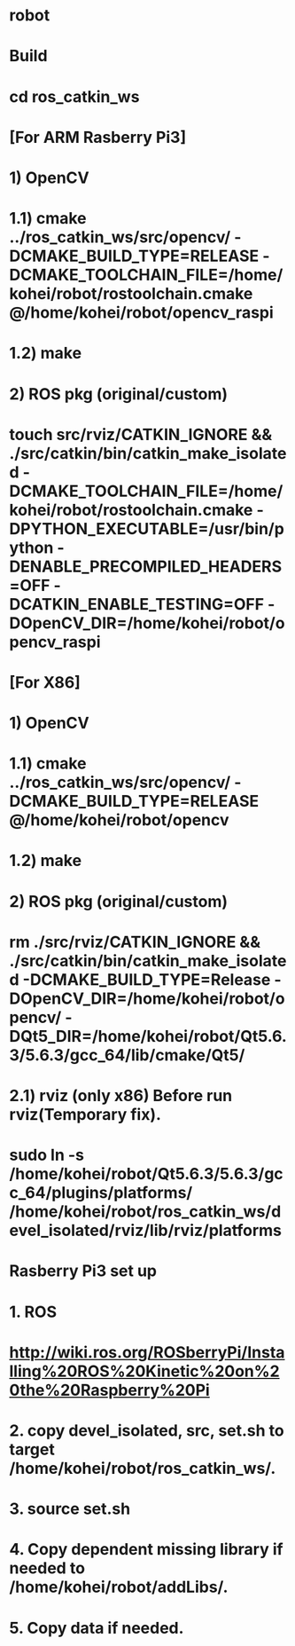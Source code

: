 # robot

# Build
#
# cd ros_catkin_ws
#
# [For ARM Rasberry Pi3]
# 1) OpenCV
# 1.1) cmake ../ros_catkin_ws/src/opencv/ -DCMAKE_BUILD_TYPE=RELEASE -DCMAKE_TOOLCHAIN_FILE=/home/kohei/robot/rostoolchain.cmake @/home/kohei/robot/opencv_raspi 
# 1.2) make
#
# 2) ROS pkg (original/custom)
# touch src/rviz/CATKIN_IGNORE && ./src/catkin/bin/catkin_make_isolated -DCMAKE_TOOLCHAIN_FILE=/home/kohei/robot/rostoolchain.cmake -DPYTHON_EXECUTABLE=/usr/bin/python -DENABLE_PRECOMPILED_HEADERS=OFF -DCATKIN_ENABLE_TESTING=OFF -DOpenCV_DIR=/home/kohei/robot/opencv_raspi
# 
# [For X86]
# 1) OpenCV
# 1.1) cmake ../ros_catkin_ws/src/opencv/ -DCMAKE_BUILD_TYPE=RELEASE @/home/kohei/robot/opencv
# 1.2) make
#
# 2) ROS pkg (original/custom)
# rm ./src/rviz/CATKIN_IGNORE && ./src/catkin/bin/catkin_make_isolated -DCMAKE_BUILD_TYPE=Release -DOpenCV_DIR=/home/kohei/robot/opencv/ -DQt5_DIR=/home/kohei/robot/Qt5.6.3/5.6.3/gcc_64/lib/cmake/Qt5/
# 2.1) rviz (only x86) Before run rviz(Temporary fix).
# sudo ln -s /home/kohei/robot/Qt5.6.3/5.6.3/gcc_64/plugins/platforms/ /home/kohei/robot/ros_catkin_ws/devel_isolated/rviz/lib/rviz/platforms


# Rasberry Pi3 set up
# 1. ROS
# http://wiki.ros.org/ROSberryPi/Installing%20ROS%20Kinetic%20on%20the%20Raspberry%20Pi

# 2. copy devel_isolated, src, set.sh to target /home/kohei/robot/ros_catkin_ws/.
# 3. source set.sh
# 4. Copy dependent missing library if needed to /home/kohei/robot/addLibs/.
# 5. Copy data if needed.
#
